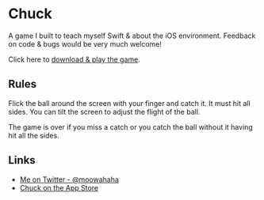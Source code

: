# Chuck

A game I built to teach myself Swift & about the iOS environment. Feedback on code & bugs would be very much welcome!

Click here to [download & play the game](https://itunes.apple.com/us/app/chuck/id1050453297).

## Rules

Flick the ball around the screen with your finger and catch it. It must hit all sides.
You can tilt the screen to adjust the flight of the ball.

The game is over if you miss a catch or you catch the ball without it having hit all the sides.

## Links

- [Me on Twitter - @moowahaha](https://twitter.com/moowahaha)
- [Chuck on the App Store](https://itunes.apple.com/us/app/chuck/id1050453297)

